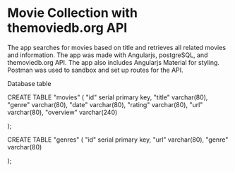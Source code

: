 # Movie Collection with themoviedb.org API
The app searches for movies based on title and retrieves all related movies and information. The app was made with Angularjs, postgreSQL, and themoviedb.org API. The app also includes Angularjs Material for styling. Postman was used to sandbox and set up routes for the API.


Database table

CREATE TABLE "movies" (
	"id" serial primary key,
	"title" varchar(80),
	"genre" varchar(80),
	"date" varchar(80),
	"rating" varchar(80),
	"url" varchar(80),
	"overview" varchar(240)
	
	
);

CREATE TABLE "genres" (
	"id" serial primary key,
	"url" varchar(80),
	"genre" varchar(80)
	
	
);
